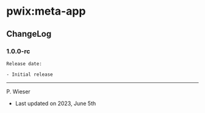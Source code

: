 # pwix:meta-app

## ChangeLog

### 1.0.0-rc

    Release date:

    - Initial release

---
P. Wieser
- Last updated on 2023, June 5th
